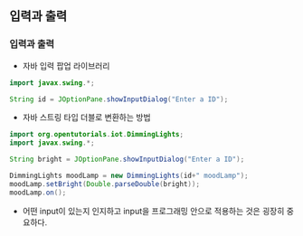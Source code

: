 ## 입력과 출력

### 입력과 출력

- 자바 입력 팝업 라이브러리

```java
import javax.swing.*;

String id = JOptionPane.showInputDialog("Enter a ID");
```

- 자바 스트링 타입 더블로 변환하는 방법

```java
import org.opentutorials.iot.DimmingLights;
import javax.swing.*;

String bright = JOptionPane.showInputDialog("Enter a ID");

DimmingLights moodLamp = new DimmingLights(id+" moodLamp");
moodLamp.setBright(Double.parseDouble(bright));
moodLamp.on();
```

- 어떤 input이 있는지 인지하고 input을 프로그래밍 안으로 적용하는 것은 굉장히 중요하다.
